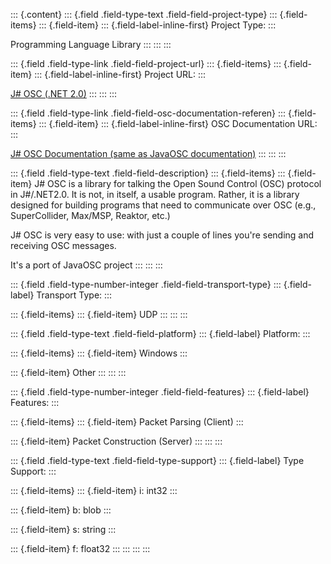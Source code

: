 ::: {.content}
::: {.field .field-type-text .field-field-project-type}
::: {.field-items}
::: {.field-item}
::: {.field-label-inline-first}
Project Type:
:::

Programming Language Library
:::
:::
:::

::: {.field .field-type-link .field-field-project-url}
::: {.field-items}
::: {.field-item}
::: {.field-label-inline-first}
Project URL:
:::

[J\# OSC (.NET
2.0)](http://www.mech.upatras.gr/~robgroup/teams/logic/demos/osc/index.html)
:::
:::
:::

::: {.field .field-type-link .field-field-osc-documentation-referen}
::: {.field-items}
::: {.field-item}
::: {.field-label-inline-first}
OSC Documentation URL:
:::

[J\# OSC Documentation (same as JavaOSC
documentation)](http://www.illposed.com/software/javaoscdoc/)
:::
:::
:::

::: {.field .field-type-text .field-field-description}
::: {.field-items}
::: {.field-item}
J\# OSC is a library for talking the Open Sound Control (OSC) protocol
in J\#/.NET2.0. It is not, in itself, a usable program. Rather, it is a
library designed for building programs that need to communicate over OSC
(e.g., SuperCollider, Max/MSP, Reaktor, etc.)

J\# OSC is very easy to use: with just a couple of lines you\'re sending
and receiving OSC messages.

It\'s a port of JavaOSC project
:::
:::
:::

::: {.field .field-type-number-integer .field-field-transport-type}
::: {.field-label}
Transport Type:
:::

::: {.field-items}
::: {.field-item}
UDP
:::
:::
:::

::: {.field .field-type-text .field-field-platform}
::: {.field-label}
Platform:
:::

::: {.field-items}
::: {.field-item}
Windows
:::

::: {.field-item}
Other
:::
:::
:::

::: {.field .field-type-number-integer .field-field-features}
::: {.field-label}
Features:
:::

::: {.field-items}
::: {.field-item}
Packet Parsing (Client)
:::

::: {.field-item}
Packet Construction (Server)
:::
:::
:::

::: {.field .field-type-text .field-field-type-support}
::: {.field-label}
Type Support:
:::

::: {.field-items}
::: {.field-item}
i: int32
:::

::: {.field-item}
b: blob
:::

::: {.field-item}
s: string
:::

::: {.field-item}
f: float32
:::
:::
:::
:::
